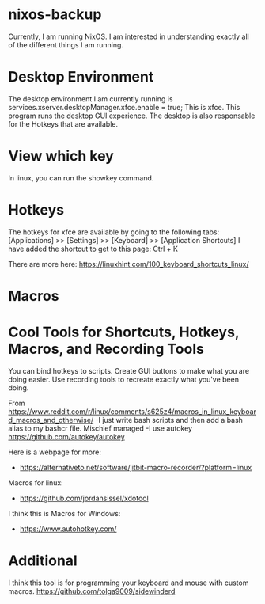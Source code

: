 # nixos-backup

Currently, I am running NixOS.
I am interested in understanding exactly all of the different things I am running.

# Desktop Environment
The desktop environment I am currently running is services.xserver.desktopManager.xfce.enable = true;
This is xfce.
This program runs the desktop GUI experience.
The desktop is also responsable for the Hotkeys that are available.

# View which key
In linux, you can run the showkey command.

# Hotkeys
The hotkeys for xfce are available by going to the following tabs: [Applications] >> [Settings] >> [Keyboard] >> [Application Shortcuts]
I have added the shortcut to get to this page: Ctrl + K

There are more here: https://linuxhint.com/100_keyboard_shortcuts_linux/

# Macros


# Cool Tools for Shortcuts, Hotkeys, Macros, and Recording Tools
You can bind hotkeys to scripts.
Create GUI buttons to make what you are doing easier.
Use recording tools to recreate exactly what you've been doing.

From https://www.reddit.com/r/linux/comments/s625z4/macros_in_linux_keyboard_macros_and_otherwise/
-I just write bash scripts and then add a bash alias to my bashcr file. Mischief managed
-I use autokey                                        https://github.com/autokey/autokey

Here is a webpage for more:
- https://alternativeto.net/software/jitbit-macro-recorder/?platform=linux

Macros for linux:
- https://github.com/jordansissel/xdotool

I think this is Macros for Windows:
- https://www.autohotkey.com/

# Additional
I think this tool is for programming your keyboard and mouse with custom macros.
https://github.com/tolga9009/sidewinderd
